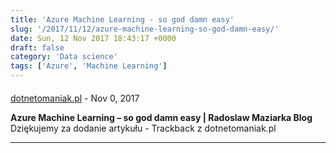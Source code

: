 ```yaml
---
title: 'Azure Machine Learning - so god damn easy'
slug: '/2017/11/12/azure-machine-learning-so-god-damn-easy/'
date: Sun, 12 Nov 2017 18:43:17 +0000
draft: false
category: 'Data science'
tags: ['Azure', 'Machine Learning']
---
```



#### 
[dotnetomaniak.pl](https://dotnetomaniak.pl/Azure-Machine-Learning-so-god-damn-easy-Radoslaw-Maziarka-Blog "") - <time datetime="2017-11-12 19:46:50">Nov 0, 2017</time>

**Azure Machine Learning – so god damn easy | Radoslaw Maziarka Blog** Dziękujemy za dodanie artykułu - Trackback z dotnetomaniak.pl
<hr />
